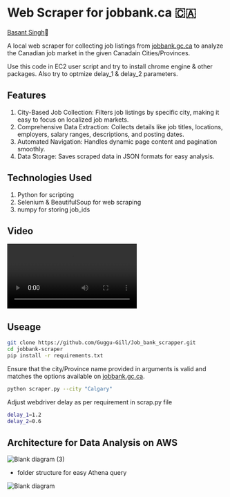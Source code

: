 # Web Scraper for jobbank.ca 🇨🇦
[Basant Singh](https://www.linkedin.com/in/basantsingh1000/)🦁

A local web scraper for collecting job listings from [jobbank.gc.ca](https://www.jobbank.gc.ca) to analyze the Canadian job market in the given Canadain Cities/Provinces.

Use this code in EC2 user script and try to install chrome engine & other packages.
Also try to optmize delay_1 & delay_2 parameters.

## Features
1. City-Based Job Collection: Filters job listings by specific city, making it easy to focus on localized job markets.
2. Comprehensive Data Extraction: Collects details like job titles, locations, employers, salary ranges, descriptions, and posting dates.
3. Automated Navigation: Handles dynamic page content and pagination smoothly.
4. Data Storage: Saves scraped data in JSON formats for easy analysis.

## Technologies Used
1. Python for scripting
2. Selenium & BeautifulSoup for web scraping
3. numpy for storing job_ids

## Video

![video](https://github.com/Guggu-Gill/Job_bank_scrapper/blob/main/video_calgary.mp4)

## Useage

``` bash
git clone https://github.com/Guggu-Gill/Job_bank_scrapper.git
cd jobbank-scraper
pip install -r requirements.txt
```


Ensure that the city/Province name provided in arguments is valid and matches the options available on [jobbank.gc.ca](https://www.jobbank.gc.ca).

```bash
python scraper.py --city "Calgary" 
```

Adjust webdriver delay as per requirement in scrap.py file
```bash
delay_1=1.2
delay_2=0.6
```



## Architecture for Data Analysis on AWS

![Blank diagram (3)](https://github.com/user-attachments/assets/d8ad2e56-ba39-4eb8-9701-0fa0c89ced3e)

- folder structure for easy Athena query

![Blank diagram](https://github.com/user-attachments/assets/334f50ad-fb61-48f9-9980-3774057191ce)


